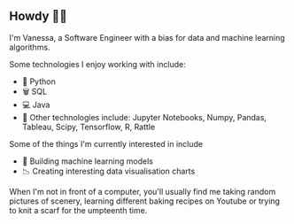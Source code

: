 ## Howdy 💃🏽
I'm Vanessa, a Software Engineer with a bias for data and machine learning algorithms.

Some technologies I enjoy working with include:
- 🐍 Python
- 🗑️ SQL
- 💻 Java
- 🧰 Other technologies include: Jupyter Notebooks, Numpy, Pandas, Tableau, Scipy, Tensorflow, R, Rattle

Some of the things I'm currently interested in include
- 🔭 Building machine learning models
- 📉 Creating interesting data visualisation charts

When I'm not in front of a computer, you'll usually find me taking random pictures of scenery, learning different baking recipes on Youtube or trying to knit a scarf for the umpteenth time.
<!--
**Vanneka/Vanneka** is a ✨ _special_ ✨ repository because its `README.md` (this file) appears on your GitHub profile.

Here are some ideas to get you started:

- 🔭 I’m currently working on ...
- 🌱 I’m currently learning ...
- 👯 I’m looking to collaborate on ...
- 🤔 I’m looking for help with ...
- 💬 Ask me about ...
- 📫 How to reach me: ...
- 😄 Pronouns: ...
- ⚡ Fun fact: ...
-->

